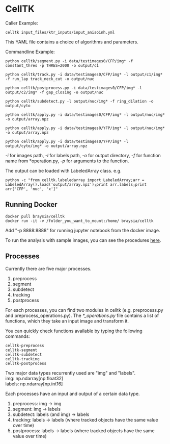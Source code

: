 # CellTK

Caller Example:
```
celltk input_files/ktr_inputs/input_anisoinh.yml
```
This YAML file contains a choice of algorithms and parameters.

Commandline Example:
```
python celltk/segment.py -i data/testimages0/CFP/img* -f constant_thres -p THRES=2000 -o output/c1

python celltk/track.py -i data/testimages0/CFP/img* -l output/c1/img* -f run_lap track_neck_cut -o output/nuc

python celltk/postprocess.py -i data/testimages0/CFP/img* -l output/c2/img* -f gap_closing -o output/nuc

python celltk/subdetect.py -l output/nuc/img* -f ring_dilation -o output/cyto

python celltk/apply.py -i data/testimages0/CFP/img* -l output/nuc/img* -o output/array.npz

python celltk/apply.py -i data/testimages0/YFP/img* -l output/nuc/img* -o output/array.npz

python celltk/apply.py -i data/testimages0/YFP/img* -l output/cyto/img* -o output/array.npz
```
_-i_ for images path, _-l_ for labels path, _-o_ for output directory, _-f_ for function name from *operation.py, _-p_ for arguments to the function.

The output can be loaded with LabeledArray class. e.g.
```
python -c "from celltk.labeledarray import LabeledArray;arr = LabeledArray().load('output/array.npz');print arr.labels;print arr['CFP', 'nuc', 'x']"
```


## Running Docker
```
docker pull braysia/celltk
docker run -it -v /folder_you_want_to_mount:/home/ braysia/celltk
```
Add "-p 8888:8888" for running jupyter notebook from the docker image.

To run the analysis with sample images, you can see the procedures [here](doc/EXAMPLE.md).

## Processes
Currently there are five major processes.
1. preprocess
2. segment
3. subdetect
4. tracking
5. postprocess

For each processes, you can find two modules in celltk (e.g. preprocess.py and preprocess_operations.py). 
The *\*_operations.py* file contains a list of functions, which they take an input image and transform it. 

You can quickly check functions available by typing the following commands:
```
celltk-preprocess
celltk-segment
celltk-subdetect
celltk-tracking
celltk-postprocess
```


Two major data types recurrently used are "img" and "labels".  
img: np.ndarray[np.float32]  
labels: np.ndarray[np.int16]

Each processes have an input and output of a certain data type.  
1. preprocess: img -> img
2. segment: img -> labels
3. subdetect: labels (and img) -> labels
4. tracking: labels -> labels (where tracked objects have the same value over time)
5. postprocess: labels -> labels (where tracked objects have the same value over time)



